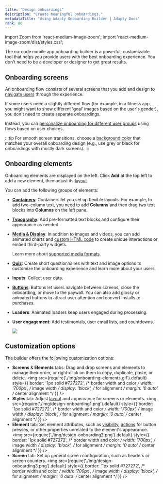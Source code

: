 ```yaml
---
title: "Design onboardings"
description: "Create meaningful onboardings."
metadataTitle: "Using Adapty Onboarding Builder | Adapty Docs"
rank: 80
---
```


import Zoom from 'react-medium-image-zoom';
import 'react-medium-image-zoom/dist/styles.css';

The no-code mobile app onboarding builder is a powerful, customizable tool that helps you provide users with the best onboarding experience. You don't need to be a developer or designer to get great results.

## Onboarding screens

An onboarding flow consists of several screens that you add and design to [navigate users](onboarding-navigation-branching.md) through the experience.

If some users need a slightly different flow (for example, in a fitness app, you might want to show different 'goal' images based on the user's gender), you don't need to create separate onboardings. 

Instead, you can [personalize onboarding for different user groups](onboarding-user-engagement.md) using flows based on user choices.

:::tip
For smooth screen transitions, choose a [background color](onboarding-media.md#background-customization) that matches your overall onboarding design (e.g., use grey or black for onboardings with mostly dark screens).
:::


## Onboarding elements

Onboarding elements are displayed on the left. Click **Add** at the top left to add a new element, then adjust its [layout](onboarding-layout.md).

You can add the following groups of elements:

- [**Containers**](onboarding-layout.md): Containers let you set up flexible layouts. For example, to add two-column text, you need to add **Columns** and then drag two text blocks into **Columns** on the left pane.
- [**Typography**](onboarding-text.md): Add pre-formatted text blocks and configure their appearance as needed.
- [**Media & Display**](onboarding-media.md): In addition to images and videos, you can add animated charts and [custom HTML code](onboarding-html.md) to create unique interactions or embed third-party widgets. 
  
  Learn more about [supported media formats](onboarding-media.md#supported-formats-and-size).

- [**Quiz**](onboarding-quizzes.md): Create short questionnaires with text and image options to customize the onboarding experience and learn more about your users.
- **Inputs**: Collect user data.
- [**Buttons**](onboarding-buttons.md): Buttons let users navigate between screens, close the onboarding, or move to the paywall. You can also add glossy or animated buttons to attract user attention and convert installs to purchases.
- **Loaders**: Animated loaders keep users engaged during processing.
- **User engagement**: Add testimonials, user email lists, and countdowns.

  <Zoom>
  <img src={require('./img/design-onboarding4.png').default}
  style={{
  border: '1px solid #727272', /* border width and color */
  width: '700px', /* image width */
  display: 'block', /* for alignment */
  margin: '0 auto' /* center alignment */
  }}
  />
  </Zoom>

## Customization options

The builder offers the following customization options:

- **Screens** & **Elements** tabs: Drag and drop screens and elements to manage their order, or right-click on them to copy, duplicate, paste, or delete.
  <Zoom>
  <img src={require('./img/onboarding-elements.gif').default}
  style={{
  border: '1px solid #727272', /* border width and color */
  width: '700px', /* image width */
  display: 'block', /* for alignment */
  margin: '0 auto' /* center alignment */
  }}
  />
  </Zoom>
- **Styles** tab: Adjust [layout](onboarding-layout.md) and appearance for screens or elements.
  <Zoom>
  <img src={require('./img/design-onboarding1.png').default}
  style={{
  border: '1px solid #727272', /* border width and color */
  width: '700px', /* image width */
  display: 'block', /* for alignment */
  margin: '0 auto' /* center alignment */
  }}
  />
  </Zoom>
- **Element** tab: Set element attributes, such as [visibility](onboarding-navigation-branching.md#element-visibility), [actions](onboarding-actions.md) for button presses, or other properties unrelated to the element's appearance.
  <Zoom>
  <img src={require('./img/design-onboarding2.png').default}
  style={{
  border: '1px solid #727272', /* border width and color */
  width: '700px', /* image width */
  display: 'block', /* for alignment */
  margin: '0 auto' /* center alignment */
  }}
  />
  </Zoom>
- **Screen** tab: Set up general screen configuration, such as headers or screen counters.
  <Zoom>
  <img src={require('./img/design-onboarding3.png').default}
  style={{
  border: '1px solid #727272', /* border width and color */
  width: '700px', /* image width */
  display: 'block', /* for alignment */
  margin: '0 auto' /* center alignment */
  }}
  />
  </Zoom>

